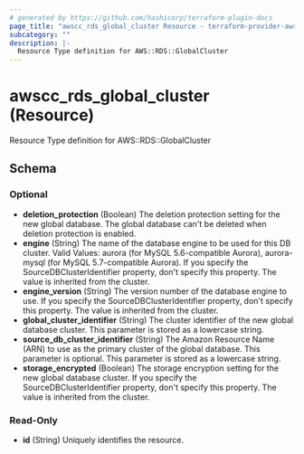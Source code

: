 ```yaml
---
# generated by https://github.com/hashicorp/terraform-plugin-docs
page_title: "awscc_rds_global_cluster Resource - terraform-provider-awscc"
subcategory: ""
description: |-
  Resource Type definition for AWS::RDS::GlobalCluster
---
```


# awscc_rds_global_cluster (Resource)

Resource Type definition for AWS::RDS::GlobalCluster



<!-- schema generated by tfplugindocs -->
## Schema

### Optional

- **deletion_protection** (Boolean) The deletion protection setting for the new global database. The global database can't be deleted when deletion protection is enabled.
- **engine** (String) The name of the database engine to be used for this DB cluster. Valid Values: aurora (for MySQL 5.6-compatible Aurora), aurora-mysql (for MySQL 5.7-compatible Aurora).
If you specify the SourceDBClusterIdentifier property, don't specify this property. The value is inherited from the cluster.
- **engine_version** (String) The version number of the database engine to use. If you specify the SourceDBClusterIdentifier property, don't specify this property. The value is inherited from the cluster.
- **global_cluster_identifier** (String) The cluster identifier of the new global database cluster. This parameter is stored as a lowercase string.
- **source_db_cluster_identifier** (String) The Amazon Resource Name (ARN) to use as the primary cluster of the global database. This parameter is optional. This parameter is stored as a lowercase string.
- **storage_encrypted** (Boolean) The storage encryption setting for the new global database cluster.
If you specify the SourceDBClusterIdentifier property, don't specify this property. The value is inherited from the cluster.

### Read-Only

- **id** (String) Uniquely identifies the resource.


